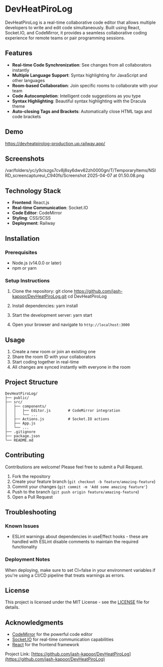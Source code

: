 # DevHeatPiroLog

DevHeatPiroLog is a real-time collaborative code editor that allows multiple developers to write and edit code simultaneously. Built using React, Socket.IO, and CodeMirror, it provides a seamless collaborative coding experience for remote teams or pair programming sessions.

## Features

- **Real-time Code Synchronization**: See changes from all collaborators instantly
- **Multiple Language Support**: Syntax highlighting for JavaScript and other languages
- **Room-based Collaboration**: Join specific rooms to collaborate with your team
- **Code Autocompletion**: Intelligent code suggestions as you type
- **Syntax Highlighting**: Beautiful syntax highlighting with the Dracula theme
- **Auto-closing Tags and Brackets**: Automatically close HTML tags and code brackets

## Demo

https://devheatpirolog-production.up.railway.app/

## Screenshots
/var/folders/yc/y9clszgs7cv8j8sy6dwv62zh0000gn/T/TemporaryItems/NSIRD_screencaptureui_C940fs/Screenshot 2025-04-07 at 01.50.08.png

## Technology Stack

- **Frontend**: React.js
- **Real-time Communication**: Socket.IO
- **Code Editor**: CodeMirror
- **Styling**: CSS/SCSS
- **Deployment**: Railway

## Installation

### Prerequisites

- Node.js (v14.0.0 or later)
- npm or yarn

### Setup Instructions

1. Clone the repository:
   git clone https://github.com/jash-kapoor/DevHeatPiroLog.git
   cd DevHeatPiroLog

2. Install dependencies:
   yarn install

3. Start the development server:
   yarn start

4. Open your browser and navigate to `http://localhost:3000`

## Usage
1. Create a new room or join an existing one
2. Share the room ID with your collaborators
3. Start coding together in real-time
4. All changes are synced instantly with everyone in the room

## Project Structure

```
DevHeatPiroLog/
├── public/
├── src/
│   ├── components/
│   │   ├── Editor.js        # CodeMirror integration
│   │   └── ...
│   ├── Actions.js           # Socket.IO actions
│   ├── App.js
│   └── ...
├── .gitignore
├── package.json
└── README.md
```

## Contributing
Contributions are welcome! Please feel free to submit a Pull Request.
1. Fork the repository
2. Create your feature branch (`git checkout -b feature/amazing-feature`)
3. Commit your changes (`git commit -m 'Add some amazing feature'`)
4. Push to the branch (`git push origin feature/amazing-feature`)
5. Open a Pull Request

## Troubleshooting

### Known Issues

- ESLint warnings about dependencies in useEffect hooks - these are handled with ESLint disable comments to maintain the required functionality

### Deployment Notes

When deploying, make sure to set CI=false in your environment variables if you're using a CI/CD pipeline that treats warnings as errors.

## License

This project is licensed under the MIT License - see the [LICENSE](LICENSE) file for details.

## Acknowledgments

- [CodeMirror](https://codemirror.net/) for the powerful code editor
- [Socket.IO](https://socket.io/) for real-time communication capabilities
- [React](https://reactjs.org/) for the frontend framework

Project Link: [https://github.com/jash-kapoor/DevHeatPiroLog](https://github.com/jash-kapoor/DevHeatPiroLog)
